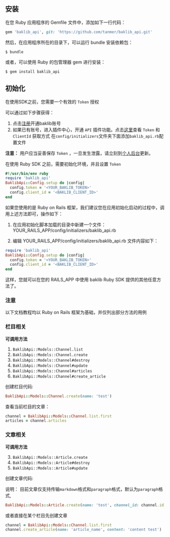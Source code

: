 ## 安装

在您 Ruby 应用程序的 Gemfile 文件中，添加如下一行代码：

```ruby
gem 'baklib_api', git: 'https://github.com/tanmer/baklib_api.git'
```
然后，在应用程序所在的目录下，可以运行 bundle 安装依赖包：

    $ bundle

或者，可以使用 Ruby 的包管理器 gem 进行安装：

    $ gem install baklib_api

## 初始化
在使用SDK之前，您需要一个有效的 `Token` 授权

可以通过如下步骤获得：

1. 点击[注册](https://sso.baklib.com/sign_up)开通baklib账号
2. 如果已有账号，进入插件中心，开通 `API` 插件功能。点击[这里](https://api.baklib.com/overview_doc)查看 `Token` 和 `ClientId` 获取方式
在`config/initializers`文件夹下面添加`baklib_api.rb`配置文件

**注意：** 用户应当妥善保存 `Token` ，一旦发生泄露，请立刻到[个人后台](https://sso.baklib.com/tokens)更新。

在使用 Ruby SDK 之前，需要初始化环境，并且设置 `Token`
```ruby
#!/usr/bin/env ruby
require 'baklib_api'
BaklibApi::Config.setup do |config|
  config.token = '<YOUR_BAKLIB_TOKEN>'
  config.client_id = '<BAKLIB_CLIENT_ID>'
end
```

如果您使用的是 Ruby on Rails 框架，我们建议您在应用初始化启动的过程中，调用上述方法即可，操作如下：

1. 在应用初始化脚本加载的目录中新建一个文件：YOUR_RAILS_APP/config/initializers/baklib_api.rb

2. 编辑 YOUR_RAILS_APP/config/initializers/baklib_api.rb 文件内容如下：

```ruby
require 'baklib_api'
BaklibApi::Config.setup do |config|
  config.token = '<YOUR_BAKLIB_TOKEN>'
  config.client_id = '<BAKLIB_CLIENT_ID>'
end
```
这样，您就可以在您的 RAILS_APP 中使用 baklib Ruby SDK 提供的其他任意方法了。

### 注意
以下文档教程均以 Ruby on Rails 框架为基础，并仅列出部分方法的用例

### 栏目相关

**可调用方法**

1. `BaklibApi::Models::Channel.list`
3. `BaklibApi::Models::Channel.create`
2. `BaklibApi::Models::Channel#destroy`
4. `BaklibApi::Models::Channel#update`
5. `BaklibApi::Models::Channel#articles`
6. `BaklibApi::Models::Channel#create_article`

创建栏目代码:

```ruby
BaklibApi::Models::Channel.create(name: 'test')
```

查看当前栏目的文章：
```ruby
channel = BaklibApi::Models::Channel.list.first
articles = channel.articles
```

### 文章相关

**可调用方法**

3. `BaklibApi::Models::Article.create`
2. `BaklibApi::Models::Article#destroy`
4. `BaklibApi::Models::Article#update`

创建文章代码:

说明： 目前文章仅支持传输`markdown`格式和`paragraph`格式，默认为`paragraph`格式, 
```ruby
BaklibApi::Models::Article.create(name: 'test', channel_id: channel.id, content_type: 'paragraph', content: 'test content')
```

或者直接在某个栏目先创建文章

```ruby
channel = BaklibApi::Models::Channel.list.first
channel.create_article(name: 'article_name', content: 'content test')
```
